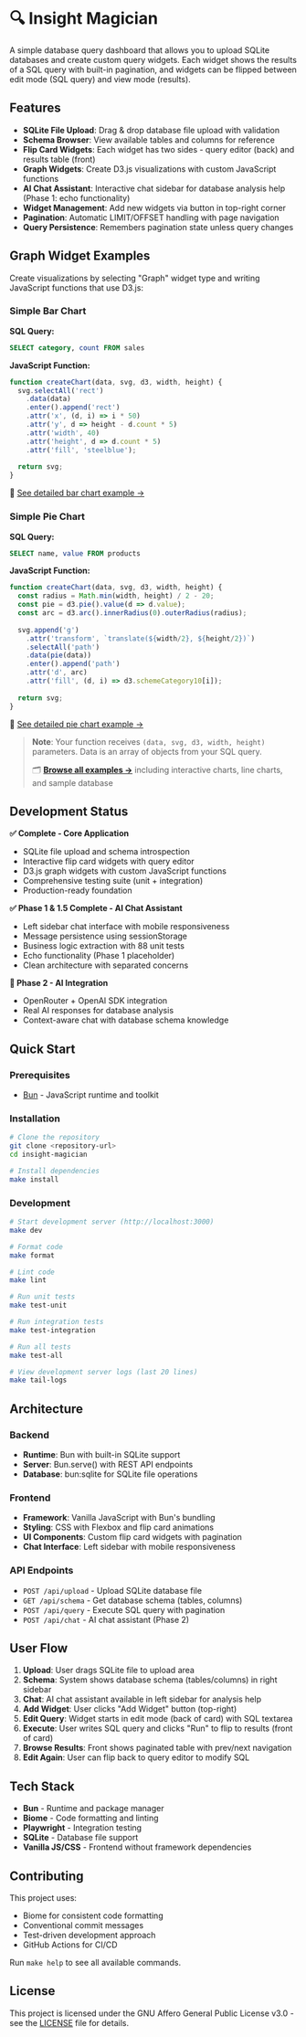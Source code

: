 # 🔍 Insight Magician

A simple database query dashboard that allows you to upload SQLite databases and create custom query widgets. Each widget shows the results of a SQL query with built-in pagination, and widgets can be flipped between edit mode (SQL query) and view mode (results).

## Features

- **SQLite File Upload**: Drag & drop database file upload with validation
- **Schema Browser**: View available tables and columns for reference  
- **Flip Card Widgets**: Each widget has two sides - query editor (back) and results table (front)
- **Graph Widgets**: Create D3.js visualizations with custom JavaScript functions
- **AI Chat Assistant**: Interactive chat sidebar for database analysis help (Phase 1: echo functionality)
- **Widget Management**: Add new widgets via button in top-right corner
- **Pagination**: Automatic LIMIT/OFFSET handling with page navigation
- **Query Persistence**: Remembers pagination state unless query changes

## Graph Widget Examples

Create visualizations by selecting "Graph" widget type and writing JavaScript functions that use D3.js:

### Simple Bar Chart

**SQL Query:**
```sql
SELECT category, count FROM sales
```

**JavaScript Function:**
```javascript
function createChart(data, svg, d3, width, height) {
  svg.selectAll('rect')
    .data(data)
    .enter().append('rect')
    .attr('x', (d, i) => i * 50)
    .attr('y', d => height - d.count * 5)
    .attr('width', 40)
    .attr('height', d => d.count * 5)
    .attr('fill', 'steelblue');
    
  return svg;
}
```
📖 [See detailed bar chart example →](examples/simple-bar-chart.md)

### Simple Pie Chart

**SQL Query:**
```sql
SELECT name, value FROM products
```

**JavaScript Function:**
```javascript
function createChart(data, svg, d3, width, height) {
  const radius = Math.min(width, height) / 2 - 20;
  const pie = d3.pie().value(d => d.value);
  const arc = d3.arc().innerRadius(0).outerRadius(radius);
  
  svg.append('g')
    .attr('transform', `translate(${width/2}, ${height/2})`)
    .selectAll('path')
    .data(pie(data))
    .enter().append('path')
    .attr('d', arc)
    .attr('fill', (d, i) => d3.schemeCategory10[i]);
    
  return svg;
}
```
📖 [See detailed pie chart example →](examples/simple-pie-chart.md)

> **Note**: Your function receives `(data, svg, d3, width, height)` parameters. Data is an array of objects from your SQL query. 
> 
> 🗂️ **[Browse all examples →](examples/)** including interactive charts, line charts, and sample database

## Development Status

**✅ Complete - Core Application**
- SQLite file upload and schema introspection
- Interactive flip card widgets with query editor
- D3.js graph widgets with custom JavaScript functions
- Comprehensive testing suite (unit + integration)
- Production-ready foundation

**✅ Phase 1 & 1.5 Complete - AI Chat Assistant**
- Left sidebar chat interface with mobile responsiveness
- Message persistence using sessionStorage  
- Business logic extraction with 88 unit tests
- Echo functionality (Phase 1 placeholder)
- Clean architecture with separated concerns

**🚧 Phase 2 - AI Integration**
- OpenRouter + OpenAI SDK integration
- Real AI responses for database analysis
- Context-aware chat with database schema knowledge

## Quick Start

### Prerequisites

- [Bun](https://bun.sh) - JavaScript runtime and toolkit

### Installation

```bash
# Clone the repository
git clone <repository-url>
cd insight-magician

# Install dependencies
make install
```

### Development

```bash
# Start development server (http://localhost:3000)
make dev

# Format code
make format

# Lint code
make lint

# Run unit tests
make test-unit

# Run integration tests
make test-integration

# Run all tests
make test-all

# View development server logs (last 20 lines)
make tail-logs
```

## Architecture

### Backend
- **Runtime**: Bun with built-in SQLite support
- **Server**: Bun.serve() with REST API endpoints
- **Database**: bun:sqlite for SQLite file operations

### Frontend
- **Framework**: Vanilla JavaScript with Bun's bundling
- **Styling**: CSS with Flexbox and flip card animations
- **UI Components**: Custom flip card widgets with pagination
- **Chat Interface**: Left sidebar with mobile responsiveness

### API Endpoints

- `POST /api/upload` - Upload SQLite database file
- `GET /api/schema` - Get database schema (tables, columns)  
- `POST /api/query` - Execute SQL query with pagination
- `POST /api/chat` - AI chat assistant (Phase 2)

## User Flow

1. **Upload**: User drags SQLite file to upload area
2. **Schema**: System shows database schema (tables/columns) in right sidebar
3. **Chat**: AI chat assistant available in left sidebar for analysis help
4. **Add Widget**: User clicks "Add Widget" button (top-right)
5. **Edit Query**: Widget starts in edit mode (back of card) with SQL textarea
6. **Execute**: User writes SQL query and clicks "Run" to flip to results (front of card)
7. **Browse Results**: Front shows paginated table with prev/next navigation
8. **Edit Again**: User can flip back to query editor to modify SQL

## Tech Stack

- **Bun** - Runtime and package manager
- **Biome** - Code formatting and linting
- **Playwright** - Integration testing
- **SQLite** - Database file support
- **Vanilla JS/CSS** - Frontend without framework dependencies

## Contributing

This project uses:
- Biome for consistent code formatting
- Conventional commit messages
- Test-driven development approach
- GitHub Actions for CI/CD

Run `make help` to see all available commands.

## License

This project is licensed under the GNU Affero General Public License v3.0 - see the [LICENSE](LICENSE) file for details.